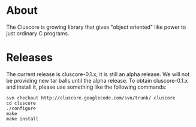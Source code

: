 # About #
The Cluscore is growing library that gives "object oriented" like power to just ordinary C programs.
# Releases #
The current release is cluscore-0.1.x; it is still an alpha release. We will not be providing new tar balls until the alpha release. To obtain cluscore-0.1.x and install it, please use something like the following commands:
```
svn checkout http://cluscore.googlecode.com/svn/trunk/ cluscore
cd cluscore
./configure
make
make install
```